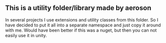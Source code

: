 ﻿## This is a utility folder/library made by aeroson
In several projects I use extensions and utility classes from this folder.
So I have decided to put it all into a separate namespace and just copy it around with me.
Would have been better if this was a nuget, but then you can not easily use it in unity.